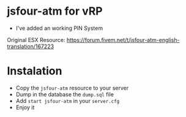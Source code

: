 # jsfour-atm for vRP

- I've added an working PIN System

Original ESX Resource: https://forum.fivem.net/t/jsfour-atm-english-translation/167223

# Instalation

- Copy the `jsfour-atm` resource to your server
- Dump in the database the `dump.sql` file
- Add `start jsfour-atm` in your `server.cfg`
- Enjoy it
